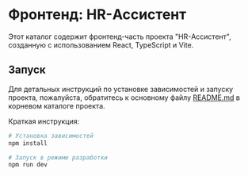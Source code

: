 # Фронтенд: HR-Ассистент

Этот каталог содержит фронтенд-часть проекта "HR-Ассистент", созданную с использованием React, TypeScript и Vite.

## Запуск

Для детальных инструкций по установке зависимостей и запуску проекта, пожалуйста, обратитесь к основному файлу [README.md](../README.md) в корневом каталоге проекта.

Краткая инструкция:
```bash
# Установка зависимостей
npm install

# Запуск в режиме разработки
npm run dev
```
